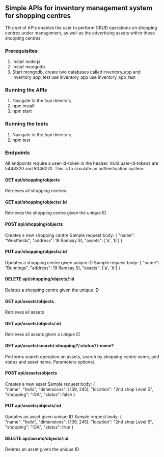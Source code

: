 ## Simple APIs for inventory management system for shopping centres

This set of APIs enables the user to perform CRUD operations on shopping centres under management, as well as the advertising assets within those shopping centres.

### Prerequisites

1) Install node.js
2) Install mongodb 
3) Start mongodb, create two databases called inventory_app and inventory_app_test
    use inventory_app
    use inventory_app_test

### Running the APIs

1) Navigate to the /api directory
2) npm install
3) npm start

### Running the tests

1) Navigate to the /api directory
2) npm test

### Endpoints

All endpoints require a user-id-token in the header. Valid user-id-tokens are 5448320 and 8046270. This is to simulate an authentication system. 

#### GET api/shopping/objects 

Retrieves all shopping centres

#### GET api/shopping/objects/:id

Retrieves the shopping centre given the unique ID

#### POST api/shopping/objects

Creates a new shopping centre
Sample request body:
{
    "name": "Westfields",
    "address": 19 Ramsay St,
    "assets": ['a', 'b']
}

#### PUT api/shopping/objects/:id

Updates a shopping centre given unique ID
Sample request body:
{
    "name": "Bunnings",
    "address": 19 Ramsay St,
    "assets": ['a', 'b']
}

#### DELETE api/shopping/objects/:id

Deletes a shopping centre given the unique ID


#### GET api/assets/objects 

Retrieves all assets

#### GET api/assets/objects/:id

Retrieves all assets given a unique ID

#### GET api/assets/search/:shopping?/:status?/:name?

Performs search operation on assets, search by shopping centre name, and status and asset name. Parameters optional.

#### POST api/assets/objects

Creates a new asset
Sample request body:
{	
	"name": "hello",
	"dimensions": [139, 245],
	"location": "2nd shop Level 5",
	"shopping": "IGA",
    "status": false
}

#### PUT api/assets/objects/:id

Updates an asset given unique ID
Sample request body:
{	
	"name": "hello",
	"dimensions": [139, 245],
	"location": "2nd shop Level 5",
	"shopping": "IGA",
    "status": true
}

#### DELETE api/assets/objects/:id

Deletes an asset given the unique ID


